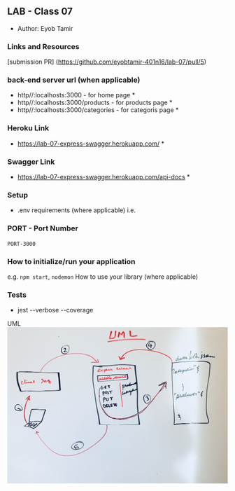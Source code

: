 ## LAB - Class 07

* Author: Eyob Tamir

### Links and Resources
[submission PR] (https://github.com/eyobtamir-401n16/lab-07/pull/5) 

### back-end server url (when applicable)
* http//:localhosts:3000  - for home page *
* http//:localhosts:3000/products  - for products page * 
* http//:localhosts:3000/categories  - for categoris page *

### Heroku Link
* https://lab-07-express-swagger.herokuapp.com/ *

### Swagger Link
* https://lab-07-express-swagger.herokuapp.com/api-docs *

### Setup
* .env requirements (where applicable)
i.e.

### PORT - Port Number
    PORT-3000

### How to initialize/run your application 
e.g. `npm start`, `nodemon`
How to use your library (where applicable)
### Tests
* jest --verbose --coverage

UML
![lab-07-uml](./asset/image/Lab-07-UML.jpg)
